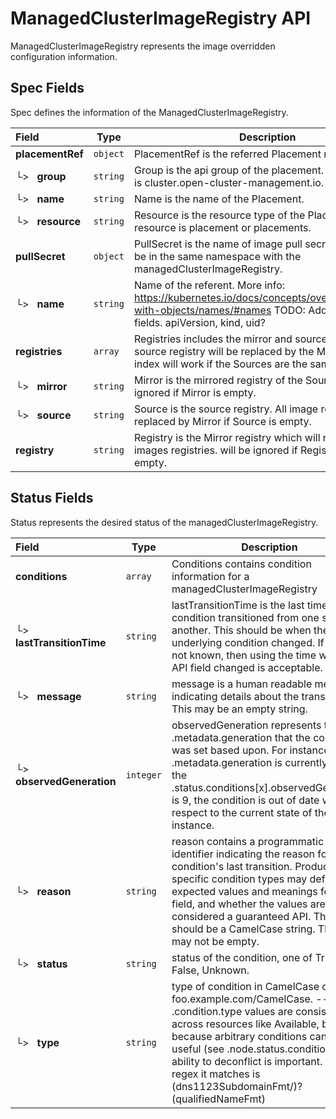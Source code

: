 # ManagedClusterImageRegistry API

ManagedClusterImageRegistry represents the image overridden configuration information.

## Spec Fields

Spec defines the information of the ManagedClusterImageRegistry.

| Field | Type | Description | Validations |
|:---|---|---|---|
|  **placementRef** | `object` | PlacementRef is the referred Placement name. | N/A |
| └>&nbsp;&nbsp; **group** | `string` | Group is the api group of the placement. Current group is cluster.open-cluster-management.io. | N/A |
| └>&nbsp;&nbsp; **name** | `string` | Name is the name of the Placement. | N/A |
| └>&nbsp;&nbsp; **resource** | `string` | Resource is the resource type of the Placement. Current resource is placement or placements. | N/A |
|  **pullSecret** | `object` | PullSecret is the name of image pull secret which should be in the same namespace with the managedClusterImageRegistry. | N/A |
| └>&nbsp;&nbsp; **name** | `string` | Name of the referent. More info: https://kubernetes.io/docs/concepts/overview/working-with-objects/names/#names TODO: Add other useful fields. apiVersion, kind, uid? | N/A |
|  **registries** | `array` | Registries includes the mirror and source registries. The source registry will be replaced by the Mirror. The larger index will work if the Sources are the same. | N/A |
| └>&nbsp;&nbsp; **mirror** | `string` | Mirror is the mirrored registry of the Source. Will be ignored if Mirror is empty. | N/A |
| └>&nbsp;&nbsp; **source** | `string` | Source is the source registry. All image registries will be replaced by Mirror if Source is empty. | N/A |
|  **registry** | `string` | Registry is the Mirror registry which will replace all images registries. will be ignored if Registries is not empty. | N/A |
## Status Fields

Status represents the desired status of the managedClusterImageRegistry.

| Field | Type | Description | Validations |
|:---|---|---|---|
|  **conditions** | `array` | Conditions contains condition information for a managedClusterImageRegistry | N/A |
| └>&nbsp;&nbsp; **lastTransitionTime** | `string` | lastTransitionTime is the last time the condition transitioned from one status to another. This should be when the underlying condition changed.  If that is not known, then using the time when the API field changed is acceptable. | N/A |
| └>&nbsp;&nbsp; **message** | `string` | message is a human readable message indicating details about the transition. This may be an empty string. | N/A |
| └>&nbsp;&nbsp; **observedGeneration** | `integer` | observedGeneration represents the .metadata.generation that the condition was set based upon. For instance, if .metadata.generation is currently 12, but the .status.conditions[x].observedGeneration is 9, the condition is out of date with respect to the current state of the instance. | `Minimum=0` |
| └>&nbsp;&nbsp; **reason** | `string` | reason contains a programmatic identifier indicating the reason for the condition's last transition. Producers of specific condition types may define expected values and meanings for this field, and whether the values are considered a guaranteed API. The value should be a CamelCase string. This field may not be empty. | `Pattern=^[A-Za-z]([A-Za-z0-9_,:]*[A-Za-z0-9_])?$` |
| └>&nbsp;&nbsp; **status** | `string` | status of the condition, one of True, False, Unknown. | N/A |
| └>&nbsp;&nbsp; **type** | `string` | type of condition in CamelCase or in foo.example.com/CamelCase. --- Many .condition.type values are consistent across resources like Available, but because arbitrary conditions can be useful (see .node.status.conditions), the ability to deconflict is important. The regex it matches is (dns1123SubdomainFmt/)?(qualifiedNameFmt) | `Pattern=^([a-z0-9]([-a-z0-9]*[a-z0-9])?(\.[a-z0-9]([-a-z0-9]*[a-z0-9])?)*/)?(([A-Za-z0-9][-A-Za-z0-9_.]*)?[A-Za-z0-9])$` |
